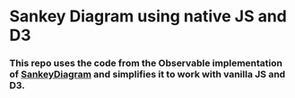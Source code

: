 # Sankey Diagram using native JS and D3
### This repo uses the code from the Observable implementation of [SankeyDiagram](https://observablehq.com/@d3/sankey-component) and simplifies it to work with vanilla JS and D3.
